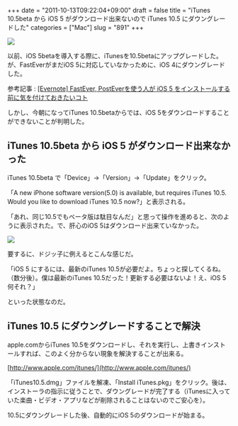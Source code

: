 +++
date = "2011-10-13T09:22:04+09:00"
draft = false
title = "iTunes 10.5beta から iOS 5 がダウンロード出来ないので iTunes 10.5 にダウングレードした"
categories = ["Mac"]
slug = "891"
+++

![](/images/2011/10/0891_1.jpg)

以前、iOS 5betaを導入する際に、iTunesを10.5betaにアップグレードした。が、FastEverがまだiOS 5に対応していなかっために、iOS 4にダウングレードした。

参考記事 : [[Evernote] FastEver, PostEverを使う人が iOS 5 をインストールする前に気を付けておきたいコト](http://rakuishi.com/iphone/812/)

しかし、今朝になってiTunes 10.5betaからでは、iOS 5をダウンロードすることができないことが判明した。

## iTunes 10.5beta から iOS 5 がダウンロード出来なかった

iTunes 10.5beta で「Device」→「Version」→「Update」をクリック。

「A new iPhone software version(5.0) is available, but requires iTunes 10.5. Would you like to download iTunes 10.5 now?」と表示される。

「あれ、同じ10.5でもベータ版は駄目なんだ」と思って操作を進めると、次のように表示された。で、肝心のiOS 5はダウンロード出来ていなかった。

![](/images/2011/10/0891_2.jpg)

要するに、ドジッ子に例えるとこんな感じだ。

「iOS 5 にするには、最新のiTunes 10.5が必要だよ。ちょっと探してくるね。（数分後）。僕は最新のiTunes 10.5だった！更新する必要はないよ！え、iOS 5 何それ？」

といった状態なのだ。

## iTunes 10.5 にダウングレードすることで解決

apple.comからiTunes 10.5をダウンロードし、それを実行し、上書きインストールすれば、このよく分からない現象を解決することが出来る。

[http://www.apple.com/itunes/](http://www.apple.com/itunes/)

「iTunes10.5.dmg」ファイルを解凍、「Install iTunes.pkg」をクリック。後は、インストーラの指示に従うことで、ダウングレードが完了する（iTunesに入っていた楽曲・ビデオ・アプリなどが削除されることはないのでご安心を）。

10.5にダウングレードした後、自動的にiOS 5のダウンロードが始まる。
